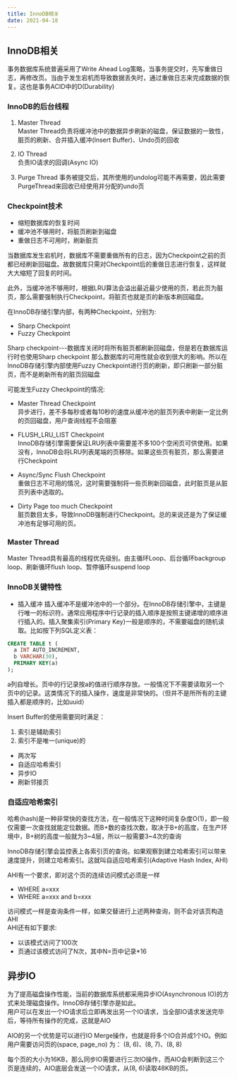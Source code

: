 ```yaml
---
title: InnoDB相关
date: 2021-04-18 
---
```


## InnoDB相关

事务数据库系统普遍采用了Write Ahead Log策略，当事务提交时，先写重做日志，再修改页。当由于发生宕机而导致数据丢失时，通过重做日志来完成数据的恢复。这也是事务ACID中的D(Durability)


### InnoDB的后台线程  

1. Master Thread  
Master Thread负责将缓冲池中的数据异步刷新的磁盘，保证数据的一致性，脏页的刷新、合并插入缓冲(Insert Buffer)、Undo页的回收

2. IO Thread  
负责IO请求的回调(Async IO)

3. Purge Thread
事务被提交后，其所使用的undolog可能不再需要，因此需要PurgeThread来回收已经使用并分配的undo页


### Checkpoint技术
+ 缩短数据库的恢复时间
+ 缓冲池不够用时，将脏页刷新到磁盘
+ 重做日志不可用时，刷新脏页

当数据库发生宕机时，数据库不需要重做所有的日志，因为Checkpoint之前的页都已经刷新回磁盘。故数据库只需对Checkpoint后的重做日志进行恢复，这样就大大缩短了回复的时间。

此外，当缓冲池不够用时，根据LRU算法会溢出最近最少使用的页，若此页为脏页，那么需要强制执行Checkpoint，将脏页也就是页的新版本刷回磁盘。  

在InnoDB存储引擎内部，有两种Checkpoint，分别为:  
+ Sharp Checkpoint
+ Fuzzy Checkpoint

Sharp checkpoint---数据库关闭时将所有脏页都刷新回磁盘，但是若在数据库运行时也使用Sharp checkpoint 那么数据库的可用性就会收到很大的影响。所以在InnoDB存储引擎内部使用Fuzzy Checkpoint进行页的刷新，即只刷新一部分脏页，而不是刷新所有的脏页回磁盘

可能发生Fuzzy Checkpoint的情况:  
+ Master Thread Checkpoint  
异步进行，差不多每秒或者每10秒的速度从缓冲池的脏页列表中刷新一定比例的页回磁盘，用户查询线程不会阻塞  

+ FLUSH_LRU_LIST Checkpoint  
InnoDB存储引擎需要保证LRU列表中需要差不多100个空闲页可供使用。如果没有，InnoDB会将LRU列表尾端的页移除。如果这些页有脏页，那么需要进行Checkpoint

+ Async/Sync Flush Checkpoint  
重做日志不可用的情况，这时需要强制将一些页刷新回磁盘，此时脏页是从脏页列表中选取的。

+ Dirty Page too much Checkpoint  
脏页数目太多，导致InnoDB强制进行Checkpoint。总的来说还是为了保证缓冲池有足够可用的页。


### Master Thread
Master Thread具有最高的线程优先级别。由主循环Loop、后台循环backgroup loop、刷新循环flush loop、暂停循环suspend loop

### InnoDB关键特性
+ 插入缓冲
  插入缓冲不是缓冲池中的一个部分。在InnoDB存储引擎中，主键是行唯一的标识符。通常应用程序中行记录的插入顺序是按照主键递增的顺序进行插入的。插入聚集索引(Primary Key)一般是顺序的，不需要磁盘的随机读取。比如按下列SQL定义表：

```sql
CREATE TABLE t (
  a INT AUTO_INCREMENT,
  b VARCHAR(30),
  PRIMARY KEY(a)
);
```
a列自增长。页中的行记录按a的值进行顺序存放。一般情况下不需要读取另一个页中的记录。这类情况下的插入操作，速度是非常快的。（但并不是所所有的主键插入都是顺序的，比如uuid）  

Insert Buffer的使用需要同时满足：
1. 索引是辅助索引
2. 索引不是唯一(unique)的

+ 两次写
+ 自适应哈希索引
+ 异步IO
+ 刷新邻接页 


### 自适应哈希索引  

哈希(hash)是一种非常快的查找方法，在一般情况下这种时间复杂度O(1)，即一般仅需要一次查找就能定位数据。而B+数的查找次数，取决于B+的高度，在生产环境中，B+树的高度一般就为3~4层，所以一般需要3~4次的查询  

InnoDB存储引擎会监控表上各索引页的查询。如果观察到建立哈希索引可以带来速度提升，则建立哈希索引。这就叫自适应哈希索引(Adaptive Hash Index, AHI)  

AHI有一个要求，即对这个页的连续访问模式必须是一样  

+ WHERE a=xxx
+ WHERE a=xxx and b=xxx  
  
访问模式一样是查询条件一样，如果交替进行上述两种查询，则不会对该页构造AHI  
AHI还有如下要求:  
+ 以该模式访问了100次  
+ 页通过该模式访问了N次，其中N=页中记录*16  



## 异步IO  
为了提高磁盘操作性能，当前的数据库系统都采用异步IO(Asynchronous IO)的方式来处理磁盘操作。InnoDB存储引擎亦是如此。  
用户可以在发出一个IO请求后立即再发出另一个IO请求，当全部IO请求发送完毕后，等待所有操作的完成，这就是AIO  

AIO的另一个优势是可以进行IO Merge操作，也就是将多个IO合并成1个IO。例如用户需要访问页的(space, page_no) 为：
(8, 6)、(8, 7)、(8, 8)  

每个页的大小为16KB，那么同步IO需要进行三次IO操作，而AIO会判断到这三个页是连续的，AIO底层会发送一个IO请求，从(8, 6)读取48KB的页。














